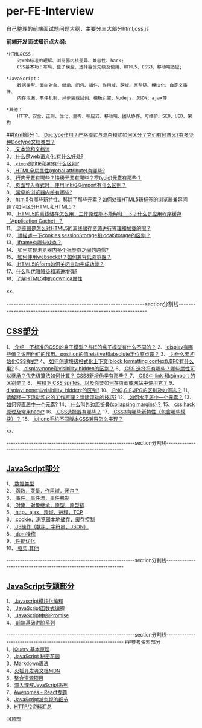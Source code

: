 <a name='回顶部'></a>  
# per-FE-Interview
自己整理的前端面试题问题大纲，主要分三大部分html,css,js  

**前端开发面试知识点大纲:**
	
	*HTML&CSS：
		对Web标准的理解、浏览器内核差异、兼容性、hack;
		CSS基本功：布局、盒子模型、选择器优先级及使用、HTML5、CSS3、移动端适应;

	*JavaScript：
		数据类型、面向对象、继承、闭包、插件、作用域、跨域、原型链、模块化、自定义事件、
		内存泄漏、事件机制、异步装载回调、模板引擎、Nodejs、JSON、ajax等

	*其他：
		HTTP、安全、正则、优化、重构、响应式、移动端、团队协作、可维护、SEO、UED、架构 	
		

##<a href="https://github.com/Docyue/per-FE-Interview/blob/master/html部分的问题及答案.md" target='_blank'>html部分</a> 
<font size=2>
1、<a href="https://github.com/Docyue/per-FE-Interview/blob/master/html部分的问题及答案.md#1"  target='_blank'>
Doctype作用？严格模式与混杂模式如何区分？它们有何意义?有多少种Doctype文档类型？</a>  
2、<a href="https://github.com/Docyue/per-FE-Interview/blob/master/html部分的问题及答案.md#2"  target='_blank'>
文本流和文档流</a>     
3、<a href="https://github.com/Docyue/per-FE-Interview/blob/master/html部分的问题及答案.md#3"  target='_blank'>
什么是web语义化,有什么好处?</a>    
4、<a href="https://github.com/Docyue/per-FE-Interview/blob/master/html部分的问题及答案.md#4"  target='_blank'>
`<img>`的title和alt有什么区别?</a>   
5、<a href="https://github.com/Docyue/per-FE-Interview/blob/master/html部分的问题及答案.md#5"  target='_blank'>
HTML全局属性(global attribute)有哪些?</a>  
6、<a href="https://github.com/Docyue/per-FE-Interview/blob/master/html部分的问题及答案.md#6"  target='_blank'>
行内元素有哪些？块级元素有哪些？空(void)元素有那些？</a>  
7、<a href="https://github.com/Docyue/per-FE-Interview/blob/master/html部分的问题及答案.md#7"  target='_blank'>
页面导入样式时，使用link和@import有什么区别？</a>  
8、<a href="https://github.com/Docyue/per-FE-Interview/blob/master/html部分的问题及答案.md#8"  target='_blank'>
常见的浏览器内核有哪些?</a>   
9、<a href="https://github.com/Docyue/per-FE-Interview/blob/master/html部分的问题及答案.md#9"  target='_blank'>
html5有哪些新特性、移除了那些元素？如何处理HTML5新标签的浏览器兼容问题？如何区分HTML和HTML5？</a>  
10、<a href="https://github.com/Docyue/per-FE-Interview/blob/master/html部分的问题及答案.md#10"  target='_blank'>
HTML5的离线储存怎么用，工作原理能不能解释一下？什么是应用程序缓存（Application Cache）？</a>  
11、<a href="https://github.com/Docyue/per-FE-Interview/blob/master/html部分的问题及答案.md#11"  target='_blank'>
浏览器是怎么对HTML5的离线储存资源进行管理和加载的呢？</a>  
12、<a href="https://github.com/Docyue/per-FE-Interview/blob/master/html部分的问题及答案.md#12"  target='_blank'>
请描述一下cookies,sessionStorage和localStorage的区别？</a>  
13、<a href="https://github.com/Docyue/per-FE-Interview/blob/master/html部分的问题及答案.md#13"  target='_blank'>
iframe有哪些缺点？</a>  
14、<a href="https://github.com/Docyue/per-FE-Interview/blob/master/html部分的问题及答案.md#14"  target='_blank'>
如何实现浏览器内多个标签页之间的通信? </a>   
15、<a href="https://github.com/Docyue/per-FE-Interview/blob/master/html部分的问题及答案.md#15"  target='_blank'>
如何使用websocket？如何兼容低浏览器？</a>   
16、<a href="https://github.com/Docyue/per-FE-Interview/blob/master/html部分的问题及答案.md#16"  target='_blank'>
HTML5的form如何关闭自动完成功能？</a>   
17、<a href="https://github.com/Docyue/per-FE-Interview/blob/master/html部分的问题及答案.md#17"  target='_blank'>什么叫优雅降级和渐进增强? </a>  
18、<a href="https://github.com/Docyue/per-FE-Interview/blob/master/html部分的问题及答案.md#18"  target='_blank'>了解HTML5中的downloa属性</a>  
</font>

xx、[](#) 

  
---------------------------------------------------------section分割线-----------------------------------------------------------------
## <a href="https://github.com/Docyue/per-FE-Interview/blob/master/css部分的问题及答案.md"  target='_blank'>CSS部分</a> 
<font size=2>    
1、<a href="https://github.com/Docyue/per-FE-Interview/blob/master/css部分的问题及答案.md#1"  target='_blank'>
介绍一下标准的CSS的盒子模型？与IE的盒子模型有什么不同的？</a>  
2、<a href="https://github.com/Docyue/per-FE-Interview/blob/master/css部分的问题及答案.md#2"  target='_blank'>
display有哪些值？说明他们的作用。position的值relative和absolute定位原点是？</a>  
3、<a href="https://github.com/Docyue/per-FE-Interview/blob/master/css部分的问题及答案.md#3"  target='_blank'>
为什么要初始化CSS样式?</a>  
4、<a href="https://github.com/Docyue/per-FE-Interview/blob/master/css部分的问题及答案.md#4"  target='_blank'>
如何创建块级格式化上下文(block formatting context),BFC有什么用?</a>  
5、<a href="https://github.com/Docyue/per-FE-Interview/blob/master/css部分的问题及答案.md#5"  target='_blank'>
display:none和visibility:hidden的区别？</a>  
6、<a href="https://github.com/Docyue/per-FE-Interview/blob/master/css部分的问题及答案.md#6"  target='_blank'>
CSS 选择符有哪些？哪些属性可以继承？优先级算法如何计算？ CSS3新增伪类有那些？ </a>  
7、<a href="https://github.com/Docyue/per-FE-Interview/blob/master/css部分的问题及答案.md#7"  target='_blank'>
CSS中 link 和@import 的区别是？</a>  
8、<a href="https://github.com/Docyue/per-FE-Interview/blob/master/css部分的问题及答案.md#8"  target='_blank'>
解释下 CSS sprites，以及你要如何在页面或网站中使用它？</a>  
9、<a href="https://github.com/Docyue/per-FE-Interview/blob/master/css部分的问题及答案.md#9"  target='_blank'>
display: none;与visibility: hidden;的区别?</a>  
10、<a href="https://github.com/Docyue/per-FE-Interview/blob/master/css部分的问题及答案.md#10"  target='_blank'>
PNG,GIF,JPG的区别及如何选？</a>  
11、<a href="https://github.com/Docyue/per-FE-Interview/blob/master/css部分的问题及答案.md#11"  target='_blank'>
请解释一下浮动和它的工作原理？清除浮动的技巧?</a>  
12、<a href="https://github.com/Docyue/per-FE-Interview/blob/master/css部分的问题及答案.md#12"  target='_blank'>
如何水平居中一个元素？</a>  
13、<a href="https://github.com/Docyue/per-FE-Interview/blob/master/css部分的问题及答案.md#13"  target='_blank'>
如何竖直居中一个元素?</a>  
14、<a href="https://github.com/Docyue/per-FE-Interview/blob/master/css部分的问题及答案.md#14"  target='_blank'>
什么叫外边距折叠(collapsing margins)？</a>  
15、<a href="https://github.com/Docyue/per-FE-Interview/blob/master/css部分的问题及答案.md#15"  target='_blank'>
css hack原理及常用hack?</a>  
16、<a href="https://github.com/Docyue/per-FE-Interview/blob/master/css部分的问题及答案.md#16"  target='_blank'>
CSS选择器有哪些？</a>  
17、<a href="https://github.com/Docyue/per-FE-Interview/blob/master/css部分的问题及答案.md#17"  target='_blank'>
CSS3有哪些新特性（包含哪些模块）？</a>  
18、<a href="https://github.com/Docyue/per-FE-Interview/blob/master/css部分的问题及答案.md#18"  target='_blank'>
iphone手机不同版本CSS兼容怎么实现？</a>  

xx、[](#)  

---------------------------------------------------------section分割线-----------------------------------------------------------------
## <a href="https://github.com/Docyue/per-FE-Interview/blob/master/javascript部分的问题及答案.md"  target='_blank'>JavaScript部分</a>
1、<a href="https://github.com/Docyue/per-FE-Interview/blob/master/javascript部分的问题及答案.md#h1"  target='_blank'>
数据类型</a>  
2、<a href="https://github.com/Docyue/per-FE-Interview/blob/master/javascript部分的问题及答案.md#h2"  target='_blank'>
函数，变量，作用域，闭包？</a>  
3、<a href="https://github.com/Docyue/per-FE-Interview/blob/master/javascript部分的问题及答案.md#h3"  target='_blank'>
事件，事件流，事件机制</a>  
4、<a href="https://github.com/Docyue/per-FE-Interview/blob/master/javascript部分的问题及答案.md#h4"  target='_blank'>
对象，对象继承，原型，原型链</a>  
5、<a href="https://github.com/Docyue/per-FE-Interview/blob/master/javascript部分的问题及答案.md#h5"  target='_blank'>
http，ajax，跨域，进程，TCP</a>  
6、<a href="https://github.com/Docyue/per-FE-Interview/blob/master/javascript部分的问题及答案.md#h6"  target='_blank'>
cookie，浏览器本地储存，缓存控制</a>  
7、<a href="https://github.com/Docyue/per-FE-Interview/blob/master/javascript部分的问题及答案.md#h7"  target='_blank'>
JS操作（数组，字符串，JSON）</a>  
8、<a href="https://github.com/Docyue/per-FE-Interview/blob/master/javascript部分的问题及答案.md#h8"  target='_blank'>
dom操作</a>  
9、<a href="https://github.com/Docyue/per-FE-Interview/blob/master/javascript部分的问题及答案.md#h9"  target='_blank'>
性能优化</a>  
10、<a href="https://github.com/Docyue/per-FE-Interview/blob/master/javascript部分的问题及答案.md#h10"  target='_blank'>
框架,其他</a>  

---------------------------------------------------------section分割线-----------------------------------------------------------------
## <a href="https://github.com/Docyue/per-FE-Interview/blob/master/JavaScript专题部分.md"  target='_blank'>JavaScript专题部分</a>
1、<a href="https://github.com/Docyue/per-FE-Interview/blob/master/JavaScript专题部分.md#1"  target='_blank'>
Javascript模块化编程</a>  
2、<a href="https://github.com/Docyue/per-FE-Interview/blob/master/JavaScript专题部分.md#2"  target='_blank'>
JavaScript函数式编程</a>  
3、<a href="https://github.com/Docyue/per-FE-Interview/blob/master/JavaScript专题部分.md#3"  target='_blank'>
JavaScript中的Promise</a>  
4、<a href="https://github.com/Docyue/per-FE-Interview/blob/master/JavaScript专题部分.md#4"  target='_blank'>
前端基础进阶系列</a>  

---------------------------------------------------------section分割线-----------------------------------------------------------------
##参考资料部分  
1、<a href="http://docs.huihoo.com/jquery/jquery-fundamentals/zh-cn/index.html" target='_blank'>jQuery 基本原理</a>  
2、<a href="http://bonsaiden.github.io/JavaScript-Garden/zh/" target='_blank'>JavaScript 秘密花园</a>  
3、<a href="http://www.appinn.com/markdown/#philosophy" target='_blank'>Markdown语法</a>  
4、<a href="https://developer.mozilla.org/zh-CN/docs/Web/JavaScript" target='_blank'>火狐开发者文档MDN</a>  
5、<a href="https://github.com/paddingme/front-end-collect" target='_blank'>整合资源项目</a>   
6、<a href="http://www.cnblogs.com/TomXu/archive/2011/12/15/2288411.html" target='_blank'>深入理解JavaScript系列</a>  
7、<a href="https://www.awesomes.cn/subject/react" target='_blank'>Awesomes - React专题</a>  
8、<a href="http://www.barretlee.com/blog/2016/04/18/javascript-detail/" target='_blank'>JavaScript被忽视的细节</a>  
9、<a href="https://imququ.com/post/http2-resource.html" target='_blank'>HTTP/2资料汇总</a>


[回顶部](#回顶部)


